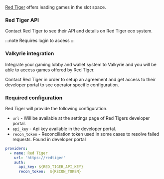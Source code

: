 [Red Tiger](https://www.redtiger.com/) offers leading games in the slot space.

### Red Tiger API

Contact Red Tiger to see their API and details on Red Tiger eco system.

:::note
Requires login to access
:::
### Valkyrie integration

Integrate your gaming lobby and wallet system to Valkyrie and you will be able to access games offered by Red Tiger.

Contact Red Tiger in order to setup an agreement and get access to their developer portal to see operator specific configuration.

### Required configuration

Red Tiger will provide the following configuration.
- `url` - Will be available at the settings page of Red Tigers developer portal.
- `api_key` - Api key available in the developer portal.
- `recon_token` - Reconciliation token used in some cases to resolve failed requests. Found in developer portal

```yaml
providers:
  - name: Red Tiger
    url: 'https://redtiger'
    auth:
      api_key: ${RED_TIGER_API_KEY}
      recon_token:  ${RECON_TOKEN}
```